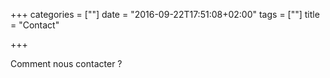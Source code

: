 +++
categories = [""]
date = "2016-09-22T17:51:08+02:00"
tags = [""]
title = "Contact"

+++

Comment nous contacter ?
